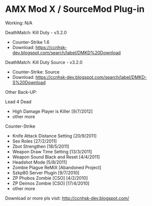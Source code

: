 # AMX Mod X / SourceMod Plug-in

Working: N/A

DeathMatch: Kill Duty - v3.2.0
 - Counter-Strike 1.6
 - Download: https://ccnhsk-dev.blogspot.com/search/label/DMKD%20Download

DeathMatch: Kill Duty Source  - v3.2.0
 - Counter-Strike: Source
 - Download: https://ccnhsk-dev.blogspot.com/search/label/DMKD-S%20Download


Other Back-UP:

Lead 4 Dead
  - High Damage Player is Killer [9/7/2012]
  - other more

Counter-Strike
  - Knife Attack Distance Setting [20/9/2011]
  - Sex Roles [27/2/2011]
  - Zbot Strengthen [18/5/2011]
  - Weapon Draw Time Setting [13/3/2011]
  - Weapon Sound Black and Reset [4/4/2011]
  - Headshot Mode [5/8/2011]
  - Zombie Plague ReMiX [Abandoned Project]
  - Szkp80 Server Plugin [9/7/2010]
  - ZP Phobos Zombie [CSO] [4/2/2010]
  - ZP Deimos Zombie [CSO] [17/4/2010]
  - other more

Download or more pls visit: http://ccnhsk-dev.blogspot.com/
